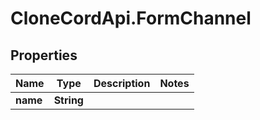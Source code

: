 # CloneCordApi.FormChannel

## Properties

Name | Type | Description | Notes
------------ | ------------- | ------------- | -------------
**name** | **String** |  | 


